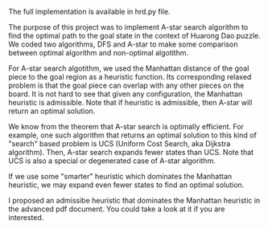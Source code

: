 The full implementation is available in hrd.py file. 

The purpose of this project was to implement A-star search algorithm to find the optimal path to the goal state in the context of Huarong Dao puzzle. 
We coded two algorithms, DFS and A-star to make some comparison between optimal algorithm and non-optimal algotithm. 

For A-star search algotithm, we used the Manhattan distance of the goal piece to the goal region as a heuristic function. 
Its corresponding relaxed problem is that the goal piece can overlap with any other pieces on the board. 
It is not hard to see that given any configuration, the Manhattan heuristic is admissible. 
Note that if heuristic is admissible, then A-star will return an optimal solution.

We know from the theorem that A-star search is optimally efficient. For example, one such algorithm that returns an optimal solution to this kind of "search" based problem is UCS (Uniform Cost Search, aka Dijkstra algorithm). Then, A-star search expands fewer states than UCS. Note that UCS is also a special or degenerated case of A-star algorithm.

If we use some "smarter" heuristic which dominates the Manhattan heuristic, we may expand even fewer states to find an optimal solution. 

I proposed an admissibe heuristic that dominates the Manhattan heuristic in the advanced pdf document. You could take a look at it if you are interested. 






